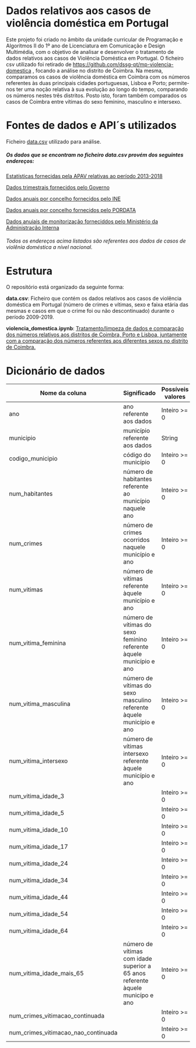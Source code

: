 # Dados relativos aos casos de violência doméstica em Portugal

Este projeto foi criado no âmbito da unidade curricular de Programação e Algoritmos II do 1º ano de Licenciatura em Comunicação e Design Multimédia, com o objetivo de analisar e desenvolver o tratamento de dados relativos aos casos de Violência Doméstica em Portugal.
O ficheiro csv utilizado foi retirado de https://github.com/dssg-pt/mp-violencia-domestica , focando a análise no distrito de Coimbra. Na mesma, comparamos os casos de violência doméstica em Coimbra com os números referentes às duas principais cidades portuguesas, Lisboa e Porto; permite-nos ter uma noção relativa à sua evolução ao longo do tempo, comparando os números nestes três distritos. Posto isto, foram também comparados os casos de Coimbra entre vítimas do sexo feminino, masculino e intersexo.

# Fontes de dados e API´s utilizados 

Ficheiro [data.csv](https://github.com/dssg-pt/mp-violencia-domestica/tree/main/data) utilizado para análise.

##### Os dados que se encontram no ficheiro **data.csv** provém dos seguintes endereços:

[Estatísticas fornecidas pela APAV relativas ao período 2013-2018](https://apav.pt/apav_v3/images/pdf/Estatisticas_APAV_Violencia_Domestica_2013_2018.pdf)

[Dados trimestrais fornecidos pelo Governo](https://www.cig.gov.pt/area-portal-da-violencia/violencia-no-namoro/documentacao/)

[Dados anuais por concelho fornecidos pelo INE](https://www.ine.pt/xportal/xmain?xpid=INE&xpgid=ine_main)

[Dados anuais por concelho fornecidos pelo PORDATA](https://www.pordata.pt/DB/Ambiente+de+Consulta/Nova+Consulta)

[Dados anuiais de monitorização forneciddos pelo Ministério da Administração Interna](https://www.sg.mai.gov.pt/paginas/violenciadomesticarelatorios.aspx)

###### Todos os endereços acima listados são referentes aos dados de casos de violênia doméstica a nível nacional. 

# Estrutura 

O repositório está organizado da seguinte forma: 

**data.csv**: Ficheiro que contém os dados relativos aos casos de violência doméstica em Portugal (número de crimes e vítimas, sexo e faixa etária das mesmas e casos em que o crime foi ou não descontinuado) durante o período 2009-2019.

**violencia_domestica.ipynb**: [Tratamento/limpeza de dados e comparação dos números relativos aos distritos de Coimbra, Porto e Lisboa, juntamente com a comparação dos números referentes aos diferentes sexos no distrito de Coimbra.](https://github.com/martabarroso4/Dados-Violencia-Domestica/blob/main/violencia_domestica.ipynb)  

# Dicionário de dados 

| Nome da coluna | Significado | Possíveis valores | 
| -------------- | ----------- | ----------------- |
| ano            | ano referente aos dados | Inteiro >= 0
| municipio      | município referente aos dados | String 
| codigo_municipio | código do município | Inteiro >= 0
| num_habitantes | número de habitantes referente ao município naquele ano | Inteiro >= 0
| num_crimes     | número de crimes ocorridos naquele município e ano | Inteiro >= 0
| num_vitimas    | número de vítimas referente àquele município e ano | Inteiro >= 0
| num_vitima_feminina | número de vítimas do sexo feminino referente àquele município e ano | Inteiro >= 0 
num_vitima_masculina | número de vítimas do sexo masculino referente àquele município e ano | Inteiro >= 0
num_vitima_intersexo | número de vítimas intersexo referente àquele município e ano | Inteiro >= 0 
num_vitima_idade_3 | | Inteiro >= 0
num_vitima_idade_5 | | Inteiro >= 0
num_vitima_idade_10 | | Inteiro >= 0
num_vitima_idade_17 | | Inteiro >= 0
num_vitima_idade_24 | | Inteiro >= 0
num_vitima_idade_34 | | Inteiro >= 0
num_vitima_idade_44 | | Inteiro >= 0
num_vitima_idade_54 | | Inteiro >= 0
num_vitima_idade_64 | | Inteiro >= 0
num_vitima_idade_mais_65 | número de vítimas com idade superior a 65 anos referente àquele municípo e ano | Inteiro >= 0
num_crimes_vitimacao_continuada | | Inteiro >= 0
num_crimes_vitimacao_nao_continuada | | Inteiro >= 0


